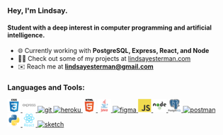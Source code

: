 <h3 align="left">Hey, I'm Lindsay. </h3>
<h4 align="left"> Student with a deep interest in computer programming and artificial intelligence.</h4>

-  🌐  Currently working with **PostgreSQL, Express, React, and Node**
- 👩‍💻 Check out some of my projects at [lindsayesterman.com](http://lindsayesterman.com)
- ✉️ Reach me at **lindsayesterman@gmail.com**

<h3 align="left">Languages and Tools:</h3>

<p align="left"> <a href="https://www.w3schools.com/css/" target="_blank"> <img
            src="https://github.com/devicons/devicon/blob/master/icons/css3/css3-original-wordmark.svg" alt="css3"
            width="30" height="30" /> </a> <a href="https://expressjs.com" target="_blank"> <img
            src="https://github.com/devicons/devicon/blob/master/icons/express/express-original-wordmark.svg"
            alt="express" width="30" height="30" /> </a> <a href="https://git-scm.com/" target="_blank"> <img
            src="https://www.vectorlogo.zone/logos/git-scm/git-scm-icon.svg" alt="git" width="30" height="30" /> </a> <a
        href="https://heroku.com" target="_blank"> <img src="https://www.vectorlogo.zone/logos/heroku/heroku-icon.svg"
            alt="heroku" width="30" height="30" /> </a> <a href="https://www.w3.org/html/" target="_blank"> <img
            src="https://github.com/devicons/devicon/blob/master/icons/html5/html5-original-wordmark.svg" alt="html5"
            width="30" height="30" /> </a> <a href="https://www.java.com" target="_blank"> <img
            src="https://github.com/devicons/devicon/blob/master/icons/java/java-original-wordmark.svg" alt="java"
            width="30" height="30" /> </a> <a href="https://www.figma.com/" target="_blank"> <img 
            src="https://www.vectorlogo.zone/logos/figma/figma-icon.svg" alt="figma"
            width="30" height="30"/> </a> <a href="https://developer.mozilla.org/en-US/docs/Web/JavaScript"
        target="_blank"> <img
            src="https://github.com/devicons/devicon/blob/master/icons/javascript/javascript-original.svg"
            alt="javascript" width="30" height="30" /> </a> <a href="https://nodejs.org" target="_blank"> <img
            src="https://github.com/devicons/devicon/blob/master/icons/nodejs/nodejs-original-wordmark.svg" alt="nodejs"
            width="30" height="30" /> </a> <a href="https://www.postgresql.org" target="_blank"> <img
            src="https://github.com/devicons/devicon/blob/master/icons/postgresql/postgresql-original-wordmark.svg"
            alt="postgresql" width="30" height="30" /> </a> <a href="https://postman.com" target="_blank"> <img
            src="https://www.vectorlogo.zone/logos/getpostman/getpostman-icon.svg" alt="postman" width="30"
            height="30" /> </a> <a href="https://www.python.org" target="_blank"> <img
            src="https://github.com/devicons/devicon/blob/master/icons/python/python-original.svg" alt="python"
            width="30" height="30" /> </a> <a href="https://reactjs.org/" target="_blank"> <img
            src="https://github.com/devicons/devicon/blob/master/icons/react/react-original-wordmark.svg" alt="react"
            width="30" height="30" /> </a> <a href="https://www.sketch.com/" target="_blank"> <img
            src="https://www.vectorlogo.zone/logos/sketchapp/sketchapp-icon.svg" alt="sketch" width="30" height="30" />
    </a> </p>
